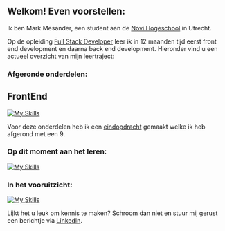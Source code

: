 ## Welkom! Even voorstellen:

Ik ben Mark Mesander, een student aan de [Novi Hogeschool](https://www.novi.nl/) in Utrecht.

Op de opleiding [Full Stack Developer](https://www.novi.nl/full-stack-developer/) leer ik in 12 maanden tijd eerst front end development en daarna back end development. Hieronder vind u een actueel overzicht van mijn leertraject:

### Afgeronde onderdelen:
## FrontEnd
[![My Skills](https://skillicons.dev/icons?i=html,css,js,figma,react,github)](https://skillicons.dev)

Voor deze onderdelen heb ik een [eindopdracht](https://github.com/mmesander/eindopdracht-frontend-the-movie-app) gemaakt welke ik heb afgerond met een 9.

### Op dit moment aan het leren:
[![My Skills](https://skillicons.dev/icons?i=java,idea)](https://skillicons.dev)

### In het vooruitzicht:
[![My Skills](https://skillicons.dev/icons?i=spring,postman,postgres,maven,python)](https://skillicons.dev)
 

Lijkt het u leuk om kennis te maken? Schroom dan niet en stuur mij gerust een berichtje via [LinkedIn](https://www.linkedin.com/in/mark-mesander/).
